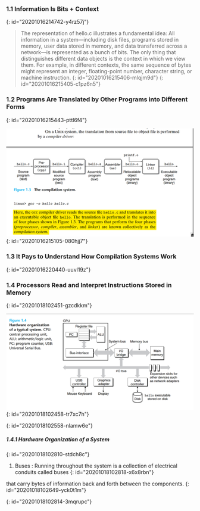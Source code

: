 ### 1.1 Information Is Bits + Context
{: id="20201016214742-y4rz57j"}

> The representation of hello.c illustrates a fundamental idea: All information
> in a system—including disk files, programs stored in memory, user data stored in
> memory, and data transferred across a network—is represented as a bunch of bits.
> The only thing that distinguishes different data objects is the context in which
> we view them. For example, in different contexts, the same sequence of bytes
> might represent an integer, floating-point number, character string, or machine
> instruction.
> {: id="20201016215406-mlqjm9d"}
{: id="20201016215405-c1pz6n5"}

### 1.2 Programs Are Translated by Other Programs into Different Forms
{: id="20201016215443-pttl6f4"}

![s1.21.png](assets/20201016220402-ubms4au-s1.2_1.png)
{: id="20201016215105-080hjj7"}

### 1.3 It Pays to Understand How Compilation Systems Work
{: id="20201016220440-uuvl19z"}

### 1.4 Processors Read and Interpret Instructions Stored in Memory
{: id="20201018102451-gzcdkkm"}

![1.4.1.png](assets/20201018102556-g3yi5sw-1.4.1.png)
{: id="20201018102458-tr7xc7h"}

{: id="20201018102558-nlamw6e"}

##### 1.4.1 Hardware Organization of a System
{: id="20201018102810-stdch8c"}

1. Buses : Running throughout the system is a collection of electrical conduits called buses
{: id="20201018102818-x6x8rbn"}

that carry bytes of information back and forth between the components.
{: id="20201018102649-yck0t1m"}

{: id="20201018102814-3mqrupc"}
